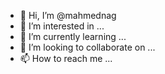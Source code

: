 - 👋 Hi, I’m @mahmednag
- 👀 I’m interested in ...
- 🌱 I’m currently learning ...
- 💞️ I’m looking to collaborate on ...
- 📫 How to reach me ...

<!---
mahmednag/mahmednag is a ✨ special ✨ repository because its `README.md` (this file) appears on your GitHub profile.
You can click the Preview link to take a look at your changes.
--->
